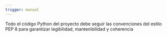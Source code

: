 ```yaml
---
trigger: manual
---
```


Todo el código Python del proyecto debe seguir las convenciones del estilo PEP 8 para garantizar legibilidad, mantenibilidad y coherencia